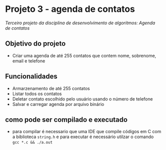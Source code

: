 # Projeto 3 - agenda de contatos
*Terceiro projeto da disciplina de desenvolvimento de algoritmos: Agenda de contatos*

## Objetivo do projeto
   - Criar uma agenda de até 255 contatos que contem nome, sobrenome, email e telefone
## Funcionalidades
 - Armarzenamento de até 255 contatos
 - Listar todos os contatos
 - Deletar contato escolhido pelo usuário usando o número de telefone
 - Salvar e carregar agenda por arquivo binário
## como pode ser compilado e executado
- para compilar é necessario que uma IDE que compile códigos em C com a biblioteca `string.h` e para executar é necessário utilzar o comando `gcc *.c && ./a.out `
